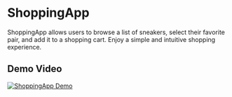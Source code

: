 # ShoppingApp

ShoppingApp allows users to browse a list of sneakers, select their favorite pair, and add it to a shopping cart. Enjoy a simple and intuitive shopping experience.

## Demo Video

[![ShoppingApp Demo](http://img.youtube.com/vi/zxo6R3tsjjk/0.jpg)](http://www.youtube.com/watch?v=zxo6R3tsjjk)
